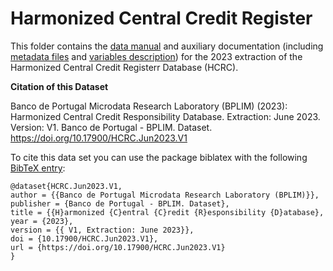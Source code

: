 # Harmonized Central Credit Register

 This folder contains the [data manual](https://github.com/BPLIM/Manuals/blob/master/Data/HCRC/JUL23/manual_hcrc_Jul2023.pdf) and auxiliary documentation (including [metadata files](https://github.com/BPLIM/Manuals/blob/master/Data/HCRC/JUL23/aux_files/metafiles) and [variables description](https://github.com/BPLIM/Manuals/blob/master/Data/HCRC/JUL23/aux_files/variables_description)) for the 2023 extraction of the Harmonized Central Credit Registerr Database (HCRC).


**Citation of this Dataset**

Banco de Portugal Microdata Research Laboratory (BPLIM) (2023): Harmonized Central Credit Responsibility Database. Extraction: June 2023. Version: V1. Banco de Portugal - BPLIM. Dataset. https://doi.org/10.17900/HCRC.Jun2023.V1


To cite this data set you can use the package biblatex with the following [BibTeX entry](https://github.com/BPLIM/Manuals/tree/master/Data/HCRC/JUL23/aux_files/bibtex/HCRC.bib):

```
@dataset{HCRC.Jun2023.V1,
author = {{Banco de Portugal Microdata Research Laboratory (BPLIM)}},
publisher = {Banco de Portugal - BPLIM. Dataset},
title = {{H}armonized {C}entral {C}redit {R}esponsibility {D}atabase},
year = {2023},
version = {{ V1, Extraction: June 2023}},
doi = {10.17900/HCRC.Jun2023.V1},
url = {https://doi.org/10.17900/HCRC.Jun2023.V1}
}
```